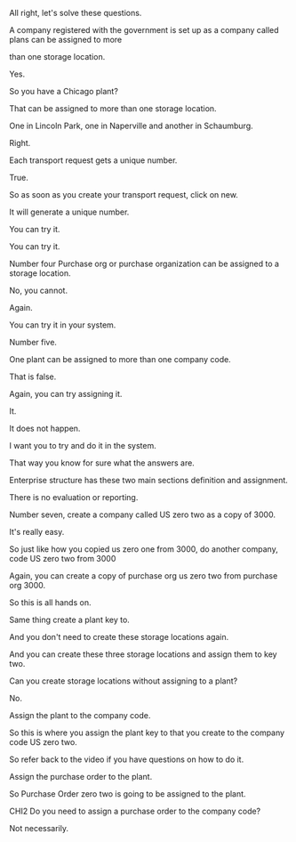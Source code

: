  
All right, let's solve these questions.

A company registered with the government is set up as a company called plans can be assigned to more

than one storage location.

Yes.

So you have a Chicago plant?

That can be assigned to more than one storage location.

One in Lincoln Park, one in Naperville and another in Schaumburg.

Right.

Each transport request gets a unique number.

True.

So as soon as you create your transport request, click on new.

It will generate a unique number.

You can try it.

You can try it.

Number four Purchase org or purchase organization can be assigned to a storage location.

No, you cannot.

Again.

You can try it in your system.

Number five.

One plant can be assigned to more than one company code.

That is false.

Again, you can try assigning it.

It.

It does not happen.

I want you to try and do it in the system.

That way you know for sure what the answers are.

Enterprise structure has these two main sections definition and assignment.

There is no evaluation or reporting.

Number seven, create a company called US zero two as a copy of 3000.

It's really easy.

So just like how you copied us zero one from 3000, do another company, code US zero two from 3000

Again, you can create a copy of purchase org us zero two from purchase org 3000.

So this is all hands on.

Same thing create a plant key to.

And you don't need to create these storage locations again.

And you can create these three storage locations and assign them to key two.

Can you create storage locations without assigning to a plant?

No.

Assign the plant to the company code.

So this is where you assign the plant key to that you create to the company code US zero two.

So refer back to the video if you have questions on how to do it.

Assign the purchase order to the plant.

So Purchase Order zero two is going to be assigned to the plant.

CHI2 Do you need to assign a purchase order to the company code?

Not necessarily.